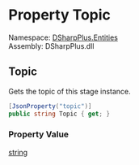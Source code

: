 # Property Topic

Namespace: [DSharpPlus.Entities](DSharpPlus.Entities.md)  
Assembly: DSharpPlus.dll

## <a id="DSharpPlus_Entities_DiscordStageInstance_Topic"></a>Topic

Gets the topic of this stage instance.

```csharp
[JsonProperty("topic")]
public string Topic { get; }
```

### Property Value

[string](https://learn.microsoft.com/dotnet/api/system.string)


